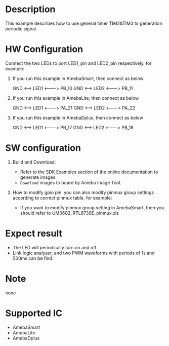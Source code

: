 # Description
This example describes how to use general timer TIM2&TIM3 to generation periodic signal.

# HW Configuration
  Connect the two LEDs to port LED1_pin and LED2_pin respectively.
  for example:
1. If you run this example in AmebaSmart, then connect as below

	GND <--> LED1 <---> PB_10
	GND <--> LED2 <---> PB_11
2. If you run this example in AmebaLite, then connect as below

	GND <--> LED1 <---> PA_21
	GND <--> LED2 <---> PA_22
3. If you run this example in AmebaDplus, then connect as below

	GND <--> LED1 <---> PB_17
	GND <--> LED2 <---> PB_18

# SW configuration
1. Build and Download:
   * Refer to the SDK Examples section of the online documentation to generate images.
   * `Download` images to board by Ameba Image Tool.
   
2. How to modify gpio pin:
    you can also modify pinmux group settings according to correct pinmux table. for example: 
   - If you want to modify pinmux group setting in AmebaSmart, then you should refer to UM0602_RTL8730E_pinmux.xls

# Expect result

  - The LED will periodically turn on and off.
  - Link logic analyzer, and two PWM waveforms with periods of 1s and 500ms can be find.

# Note
  none

# Supported IC
  - AmebaSmart
  - AmebaLite
  - AmebaDplus
